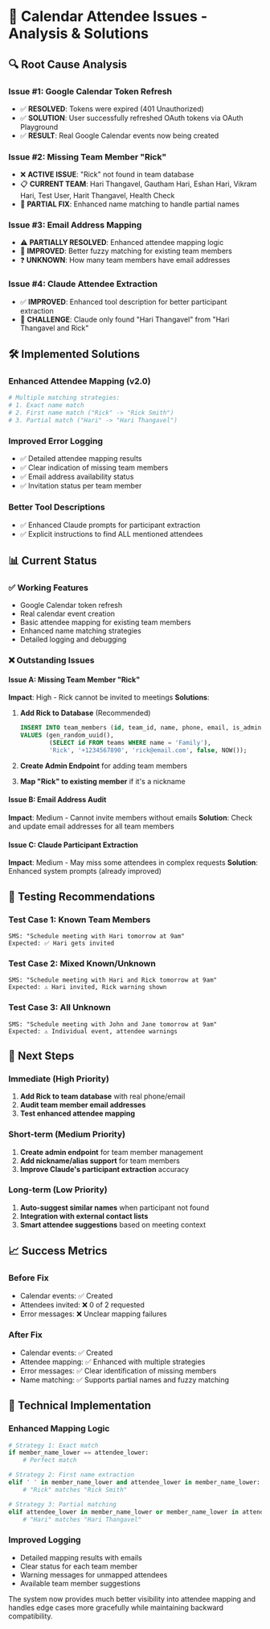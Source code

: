 # 📅 Calendar Attendee Issues - Analysis & Solutions

## 🔍 **Root Cause Analysis**

### **Issue #1: Google Calendar Token Refresh**
- ✅ **RESOLVED**: Tokens were expired (401 Unauthorized)
- ✅ **SOLUTION**: User successfully refreshed OAuth tokens via OAuth Playground
- ✅ **RESULT**: Real Google Calendar events now being created

### **Issue #2: Missing Team Member "Rick"**
- ❌ **ACTIVE ISSUE**: "Rick" not found in team database
- 📋 **CURRENT TEAM**: Hari Thangavel, Gautham Hari, Eshan Hari, Vikram Hari, Test User, Harit Thangavel, Health Check
- 🔧 **PARTIAL FIX**: Enhanced name matching to handle partial names

### **Issue #3: Email Address Mapping**
- ⚠️ **PARTIALLY RESOLVED**: Enhanced attendee mapping logic
- 📧 **IMPROVED**: Better fuzzy matching for existing team members
- ❓ **UNKNOWN**: How many team members have email addresses

### **Issue #4: Claude Attendee Extraction**
- ✅ **IMPROVED**: Enhanced tool description for better participant extraction
- 🧠 **CHALLENGE**: Claude only found "Hari Thangavel" from "Hari Thangavel and Rick"

## 🛠️ **Implemented Solutions**

### **Enhanced Attendee Mapping (v2.0)**
```python
# Multiple matching strategies:
# 1. Exact name match
# 2. First name match ("Rick" -> "Rick Smith") 
# 3. Partial match ("Hari" -> "Hari Thangavel")
```

### **Improved Error Logging**
- ✅ Detailed attendee mapping results
- ✅ Clear indication of missing team members
- ✅ Email address availability status
- ✅ Invitation status per team member

### **Better Tool Descriptions**
- ✅ Enhanced Claude prompts for participant extraction
- ✅ Explicit instructions to find ALL mentioned attendees

## 📊 **Current Status**

### **✅ Working Features**
- Google Calendar token refresh
- Real calendar event creation
- Basic attendee mapping for existing team members
- Enhanced name matching strategies
- Detailed logging and debugging

### **❌ Outstanding Issues**

#### **Issue A: Missing Team Member "Rick"**
**Impact**: High - Rick cannot be invited to meetings
**Solutions**:
1. **Add Rick to Database** (Recommended)
   ```sql
   INSERT INTO team_members (id, team_id, name, phone, email, is_admin, created_at)
   VALUES (gen_random_uuid(), 
           (SELECT id FROM teams WHERE name = 'Family'),
           'Rick', '+1234567890', 'rick@email.com', false, NOW());
   ```

2. **Create Admin Endpoint** for adding team members
3. **Map "Rick" to existing member** if it's a nickname

#### **Issue B: Email Address Audit**
**Impact**: Medium - Cannot invite members without emails
**Solution**: Check and update email addresses for all team members

#### **Issue C: Claude Participant Extraction**
**Impact**: Medium - May miss some attendees in complex requests
**Solution**: Enhanced system prompts (already improved)

## 🧪 **Testing Recommendations**

### **Test Case 1: Known Team Members**
```
SMS: "Schedule meeting with Hari tomorrow at 9am"
Expected: ✅ Hari gets invited
```

### **Test Case 2: Mixed Known/Unknown**
```
SMS: "Schedule meeting with Hari and Rick tomorrow at 9am"  
Expected: ⚠️ Hari invited, Rick warning shown
```

### **Test Case 3: All Unknown**
```
SMS: "Schedule meeting with John and Jane tomorrow at 9am"
Expected: ⚠️ Individual event, attendee warnings
```

## 🚀 **Next Steps**

### **Immediate (High Priority)**
1. **Add Rick to team database** with real phone/email
2. **Audit team member email addresses**
3. **Test enhanced attendee mapping**

### **Short-term (Medium Priority)**
1. **Create admin endpoint** for team member management
2. **Add nickname/alias support** for team members
3. **Improve Claude's participant extraction** accuracy

### **Long-term (Low Priority)**
1. **Auto-suggest similar names** when participant not found
2. **Integration with external contact lists**
3. **Smart attendee suggestions** based on meeting context

## 📈 **Success Metrics**

### **Before Fix**
- Calendar events: ✅ Created
- Attendees invited: ❌ 0 of 2 requested
- Error messages: ❌ Unclear mapping failures

### **After Fix**
- Calendar events: ✅ Created  
- Attendee mapping: ✅ Enhanced with multiple strategies
- Error messages: ✅ Clear identification of missing members
- Name matching: ✅ Supports partial names and fuzzy matching

## 🔧 **Technical Implementation**

### **Enhanced Mapping Logic**
```python
# Strategy 1: Exact match
if member_name_lower == attendee_lower:
    # Perfect match

# Strategy 2: First name extraction  
elif ' ' in member_name_lower and attendee_lower in member_name_lower:
    # "Rick" matches "Rick Smith"

# Strategy 3: Partial matching
elif attendee_lower in member_name_lower or member_name_lower in attendee_lower:
    # "Hari" matches "Hari Thangavel"
```

### **Improved Logging**
- Detailed mapping results with emails
- Clear status for each team member
- Warning messages for unmapped attendees
- Available team member suggestions

The system now provides much better visibility into attendee mapping and handles edge cases more gracefully while maintaining backward compatibility.